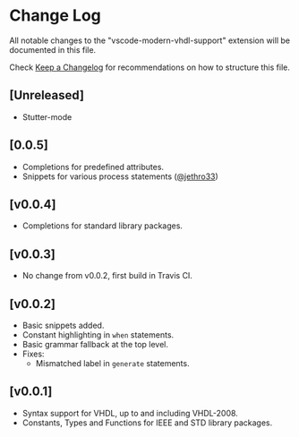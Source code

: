 # Change Log
All notable changes to the "vscode-modern-vhdl-support" extension will be documented in this file.

Check [Keep a Changelog](http://keepachangelog.com/) for recommendations on how to structure this file.

## [Unreleased]
- Stutter-mode 

## [0.0.5]
- Completions for predefined attributes.
- Snippets for various process statements ([@jethro33](https://github.com/jethro33))

## [v0.0.4]
- Completions for standard library packages.

## [v0.0.3]
- No change from v0.0.2, first build in Travis CI.

## [v0.0.2]
- Basic snippets added.
- Constant highlighting in `when` statements.
- Basic grammar fallback at the top level.
- Fixes:
    - Mismatched label in `generate` statements.

## [v0.0.1]
- Syntax support for VHDL, up to and including VHDL-2008.
- Constants, Types and Functions for IEEE and STD library packages.